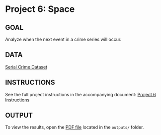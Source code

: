 # Project 6: Space

## GOAL
Analyze when the next event in a crime series will occur.

## DATA
[Serial Crime Dataset](https://docs.google.com/spreadsheets/d/1hLAICgp0BNmGjyldhZMZ84N33Za2O9RdVvgKAu4yHjQ/edit?gid=1324687445#gid=1324687445)

## INSTRUCTIONS
See the full project instructions in the accompanying document: [Project 6 Instructions](instructions/Project6_Instructions.pdf)

## OUTPUT
To view the results, open the [PDF file](outputs/Project6) located in the `outputs/` folder.
